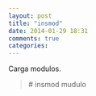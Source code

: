 ```yaml
---
layout: post
title: "insmod"
date: 2014-01-29 18:31
comments: true
categories: 
---
```

Carga modulos.

>\# insmod mudulo

